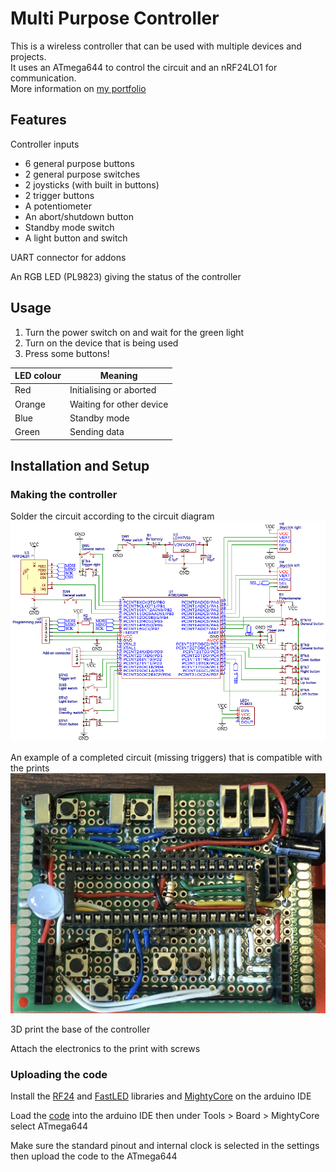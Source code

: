 # Multi Purpose Controller

This is a wireless controller that can be used with multiple devices and projects.  
It uses an ATmega644 to control the circuit and an nRF24LO1 for communication.  
More information on [my portfolio](https://mschmidt951.github.io/portfolio/projects/controller.html)

## Features

Controller inputs
- 6 general purpose buttons
- 2 general purpose switches
- 2 joysticks (with built in buttons)
- 2 trigger buttons
- A potentiometer
- An abort/shutdown button
- Standby mode switch
- A light button and switch

UART connector for addons

An RGB LED (PL9823) giving the status of the controller

## Usage

1. Turn the power switch on and wait for the green light
2. Turn on the device that is being used
3. Press some buttons!

LED colour | Meaning
---------- | ------------------------
Red        | Initialising or aborted
Orange     | Waiting for other device
Blue       | Standby mode
Green      | Sending data

## Installation and Setup

### Making the controller

Solder the circuit according to the circuit diagram
![Circuit Diagram](images/circuitdiagram.png)

An example of a completed circuit (missing triggers) that is compatible with the prints  
<img src="images/perfboard.jpg" alt="Soldered Circuit" width="828" />

3D print the base of the controller

Attach the electronics to the print with screws

### Uploading the code

Install the [RF24](https://github.com/nRF24/RF24) and [FastLED](https://github.com/FastLED/FastLED) libraries and [MightyCore](https://github.com/MCUdude/MightyCore) on the arduino IDE

Load the [code](https://github.com/MSchmidt951/Multi-Purpose-Controller/blob/main/controller/controller.ino) into the arduino IDE then under Tools > Board > MightyCore select ATmega644

Make sure the standard pinout and internal clock is selected in the settings then upload the code to the ATmega644